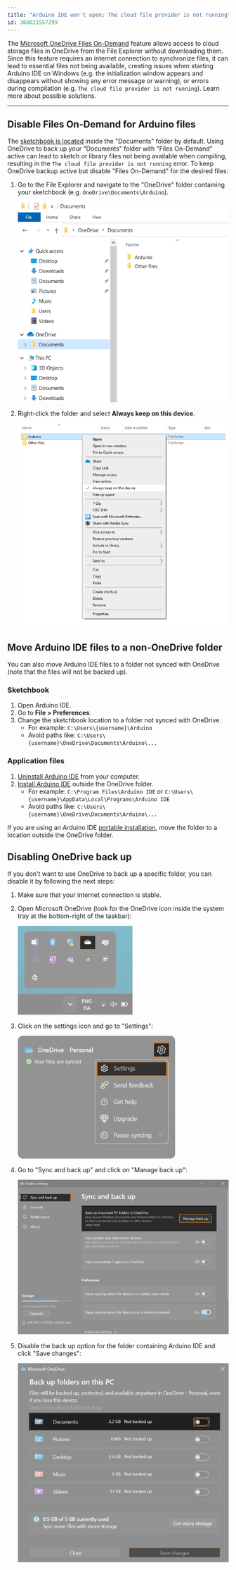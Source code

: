 ```yaml
---
title: "Arduino IDE won't open; The cloud file provider is not running"
id: 360021557299
---
```


The [Microsoft OneDrive Files On-Demand](https://support.microsoft.com/en-au/office/save-disk-space-with-onedrive-files-on-demand-for-windows-0e6860d3-d9f3-4971-b321-7092438fb38e) feature allows access to cloud storage files in OneDrive from the File Explorer without downloading them. Since this feature requires an internet connection to synchronize files, it can lead to essential files not being available, creating issues when starting Arduino IDE on Windows (e.g. the initialization window appears and disappears without showing any error message or warning), or errors during compilation (e.g. `The cloud file provider is not running`). Learn more about possible solutions.

---

<a id="keep-on-device"></a>

## Disable Files On-Demand for Arduino files

The [sketchbook is located](https://support.arduino.cc/hc/en-us/articles/4412950938514-Open-the-Sketchbook) inside the "Documents" folder by default. Using OneDrive to back up your "Documents" folder with "Files On-Demand" active can lead to sketch or library files not being available when compiling, resulting in the `The cloud file provider is not running` error. To keep OneDrive backup active but disable "Files On-Demand" for the desired files:

1. Go to the File Explorer and navigate to the "OneDrive" folder containing your sketchbook (e.g. `OneDrive\Documents\Arduino`).

   ![File explorer OneDrive folder](img/one-drive-folder.png)

2. Right-click the folder and select **Always keep on this device**.

   ![OneDrive "Always keep on this device" option selected](img/one-drive-always-keep-on-device.png)

<a id="move-ide-files"></a>

## Move Arduino IDE files to a non-OneDrive folder

You can also move Arduino IDE files to a folder not synced with OneDrive (note that the files will not be backed up).

### Sketchbook

   1. Open Arduino IDE.
   2. Go to **File > Preferences**.
   3. Change the sketchbook location to a folder not synced with OneDrive.
         * For example: `C:\Users\{username}\Arduino`
         * Avoid paths like: `C:\Users\{username}\OneDrive\Documents\Arduino\...`

### Application files

   1. [Uninstall Arduino IDE](https://support.arduino.cc/hc/en-us/articles/360021325733-Uninstall-Arduino-IDE) from your computer.
   2. [Install Arduino IDE](https://support.arduino.cc/hc/en-us/articles/360019833020-Download-and-install-Arduino-IDE) outside the OneDrive folder.
      * For example: `C:\Program Files\Arduino IDE` or `C:\Users\{username}\AppData\Local\Programs\Arduino IDE`
      * Avoid paths like: `C:\Users\{username}\OneDrive\Documents\Arduino\...`

If you are using an Arduino IDE [portable installation](https://docs.arduino.cc/software/ide-v1/tutorials/PortableIDE), move the folder to a location outside the OneDrive folder.

<a id="disable-backup"></a>

## Disabling OneDrive back up

If you don't want to use OneDrive to back up a specific folder, you can disable it by following the next steps:

1. Make sure that your internet connection is stable.
2. Open Microsoft OneDrive (look for the OneDrive icon inside the system tray at the bottom-right of the taskbar):

   ![Microsoft One Drive icon inside system tray](img/one-drive-system-tray.png)

3. Click on the settings icon and go to "Settings":

   ![Microsoft One Drive settings selected](img/one-drive-settings.png)

4. Go to "Sync and back up" and click on "Manage back up":

   ![Microsoft One Drive "Sync and back up" and "Manage back up" highlighted](img/one-drive-backup.png)

5. Disable the back up option for the folder containing Arduino IDE and click "Save changes":

   ![Microsoft One Drive "Back up folder on this PC" section](img/one-drive-backup-off.png)
